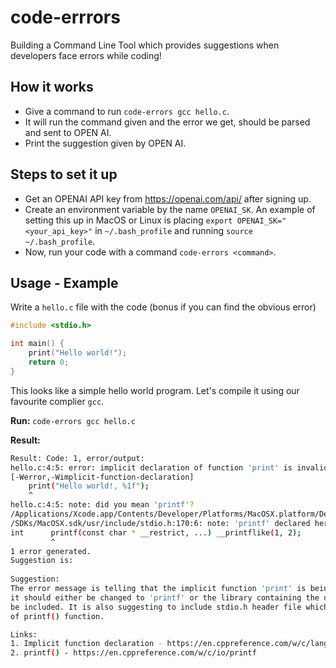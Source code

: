 # code-errrors

Building a Command Line Tool which provides suggestions when developers face errors while coding!

## How it works

- Give a command to run `code-errors gcc hello.c`.
- It will run the command given and the error we get, should be parsed and sent to OPEN AI.
- Print the suggestion given by OPEN AI.

## Steps to set it up

- Get an OPENAI API key from <https://openai.com/api/> after signing up.
- Create an environment variable by the name `OPENAI_SK`. An example of setting this up in MacOS or Linux is placing `export OPENAI_SK="<your_api_key>"` in `~/.bash_profile` and running `source ~/.bash_profile`.
- Now, run your code with a command `code-errors <command>`.

## Usage - Example

Write a `hello.c` file with the code (bonus if you can find the obvious error)

```c
#include <stdio.h>

int main() {
    print("Hello world!");
    return 0;
}
```

This looks like a simple hello world program. Let's compile it using our favourite complier `gcc`.

**Run:** `code-errors gcc hello.c`

**Result:**

```bash
Result: Code: 1, error/output:
hello.c:4:5: error: implicit declaration of function 'print' is invalid in C99 
[-Werror,-Wimplicit-function-declaration]
    print("Hello world!, %1f");
    ^
hello.c:4:5: note: did you mean 'printf'?
/Applications/Xcode.app/Contents/Developer/Platforms/MacOSX.platform/Developer
/SDKs/MacOSX.sdk/usr/include/stdio.h:170:6: note: 'printf' declared here
int      printf(const char * __restrict, ...) __printflike(1, 2);
         ^
1 error generated.
Suggestion is:
 
Suggestion:
The error message is telling that the implicit function 'print' is being used in line 4 - 
it should either be changed to 'printf' or the library containing the definition of 'print' should 
be included. It is also suggesting to include stdio.h header file which contains the definition 
of printf() function.

Links:
1. Implicit function declaration - https://en.cppreference.com/w/c/language/implicit_declaration
2. printf() - https://en.cppreference.com/w/c/io/printf
```
